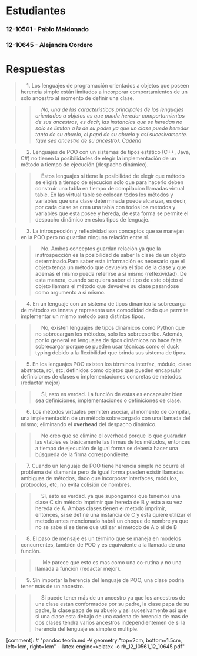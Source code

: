 # Estudiantes
### 12-10561 - Pablo Maldonado
### 12-10645 - Alejandra Cordero 

# Respuestas

>&nbsp;&nbsp;&nbsp;&nbsp;1. Los lenguajes de programación orientados a objetos que poseen herencia simple están limitados a incorporar comportamientos de un solo ancestro al momento de definir una clase.

>>&nbsp;&nbsp;&nbsp;&nbsp;*No, una de las caracteristicas principales de los lenguajes orientados a objetos es que puede heredar comportamientos de sus ancestros, es decir, las instancias que se heredan no solo se limitan a la de su padre ya que un clase puede heredar tanto de su abuelo, el papá de su abuelo y así sucesivamente. (que sea ancestro de su ancestro). Cadena*


>&nbsp;&nbsp;&nbsp;&nbsp;2. Lenguajes de POO con un sistemas de tipos estático (C++, Java, C\#) no tienen la posibilidades de elegir la implementación de un método a tiempo de ejecución (despacho dinámico).

>>&nbsp;&nbsp;&nbsp;&nbsp;Estos lenguajes si tiene la posibilidad de elegir que método se eligirá a tiempo de ejecución solo que para hacerlo deben construir una tabla en tiempo de compilacion llamadas virtual table. En las virtual table se colocan todos los métodos y variables que una clase determinada puede alcanzar, es decir, por cada clase se crea una tabla con todos los metodos y variables que esta posee y hereda, de esta forma se permite el despacho dinámico en estos tipos de lenguaje.

>&nbsp;&nbsp;&nbsp;&nbsp;3. La introspección y reflexividad son conceptos que se manejan en la POO pero no guardan ninguna relación entre sí.

>>&nbsp;&nbsp;&nbsp;&nbsp;No. Ambos conceptos guardan relación ya que la instrospección es la posibilidad de saber la clase de un objeto determinado.Para saber esta información es necesario que el objeto tenga un método que devuelva el tipo de la clase y que además el mismo pueda referirse a sí mismo (reflexividad). De esta manera, cuando se quiera saber el tipo de este objeto el objeto llamara el método que devuelve su clase pasandose como argumento a sí mismo.

>&nbsp;&nbsp;&nbsp;&nbsp;4. En un lenguaje con un sistema de tipos dinámico la sobrecarga de métodos es innata y representa una comodidad dado que permite implementar un mismo método para distintos tipos.

>>&nbsp;&nbsp;&nbsp;&nbsp;No, existen lenguajes de tipos dinámicos como Python que no sobrecargan los métodos, solo los sobreescribe. Además, por lo general en lenguajes de tipos dinámicos no hace falta sobrecargar porque se pueden usar técnicas como el duck typing debido a la flexibilidad que brinda sus sistema de tipos.

>&nbsp;&nbsp;&nbsp;&nbsp;5. En los lenguajes POO existen los términos interfaz, módulo, clase abstracta, rol, etc; definidos como objetos que pueden encapsular definiciones de clases o implementaciones concretas de métodos.(redactar mejor)

>>&nbsp;&nbsp;&nbsp;&nbsp;Si, esto es verdad. La función de estas es encapsular bien sea definiciones, implementaciones o definiciones de clase.

>&nbsp;&nbsp;&nbsp;&nbsp;6. Los métodos virtuales permiten asociar, al momento de compilar, una implementación de un método sobrecargado con una llamada del mismo; eliminando el **overhead** del despacho dinámico.

>>&nbsp;&nbsp;&nbsp;&nbsp;No creo que se elimine el overhead porque lo que guaradan las vtables es básicamente las firmas de los métodos, entonces a tiempo de ejecución de igual forma se debería hacer una búsqueda de la firma correspondiente.

>&nbsp;&nbsp;&nbsp;&nbsp;7. Cuando un lenguaje de POO tiene herencia simple no ocurre el problema del diamante pero de igual forma pueden existir llamadas ambiguas de métodos, dado que incorporar interfaces, módulos, protocolos, etc, no evita colisión de nombres.

>>&nbsp;&nbsp;&nbsp;&nbsp;Sí, esto es verdad. ya que supongamos que tenemos una clase C sin método imprimir que hereda de B y esta a su vez hereda de A. Ambas clases tienen el metodo imprimir, entonces, si se define una instancia de C y esta quiere utilizar el metodo antes mencionado habrá un choque de nombre ya que no se sabe si se tiene que utilizar el metodo de A o el de B

>&nbsp;&nbsp;&nbsp;&nbsp;8. El paso de mensaje es un término que se maneja en modelos concurrentes, también de POO y es equivalente a la llamada de una función.

>>&nbsp;&nbsp;&nbsp;&nbsp; Me parece que esto es mas como una co-rutina y no una llamada a función (redactar mejor).

>&nbsp;&nbsp;&nbsp;&nbsp;9. Sin importar la herencia del lenguaje de POO, una clase podría tener más de un ancestro.

>>&nbsp;&nbsp;&nbsp;&nbsp;Si puede tener más de un ancestro ya que los ancestros de una clase estan conformados por su padre, la clase papa de su padre, la clase papa de su abuelo y asi sucesivamente asi que si una clase esta debajo de una cadena de herencia de mas de dos clases tendra varios ancestros independientemen de si la herencia del lenguaje es simple o multiple.

[comment]: #  "pandoc teoria.md -V geometry:"top=2cm, bottom=1.5cm, left=1cm, right=1cm" --latex-engine=xelatex -o rb_12_10561_12_10645.pdf"


